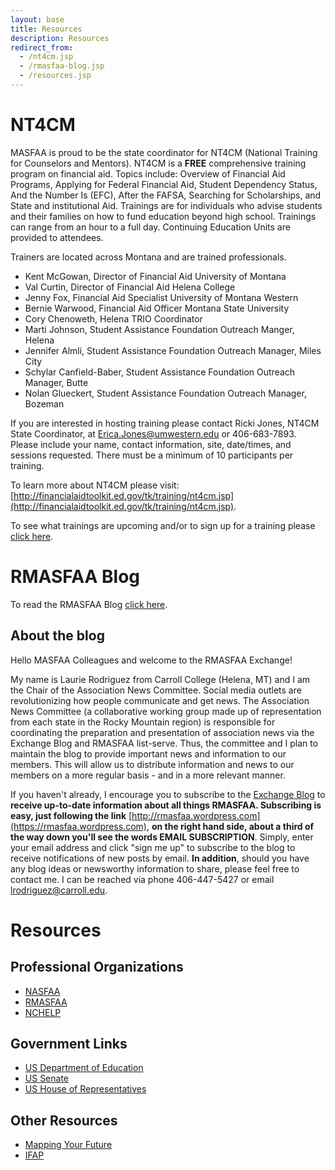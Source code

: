 ```yaml
---
layout: base
title: Resources
description: Resources
redirect_from:
  - /nt4cm.jsp
  - /rmasfaa-blog.jsp
  - /resources.jsp
---
```


# NT4CM

MASFAA is proud to be the state coordinator for NT4CM (National Training for Counselors and Mentors). NT4CM is a **FREE** comprehensive training program on financial aid. Topics include: Overview of Financial Aid Programs, Applying for Federal Financial Aid, Student Dependency Status, And the Number Is (EFC), After the FAFSA, Searching for Scholarships, and State and institutional Aid. Trainings are for individuals who advise students and their families on how to fund education beyond high school. Trainings can range from an hour to a full day. Continuing Education Units are provided to attendees.

Trainers are located across Montana and are trained professionals.

* Kent McGowan, Director of Financial Aid University of Montana
* Val Curtin, Director of Financial Aid Helena College
* Jenny Fox, Financial Aid Specialist University of Montana Western
* Bernie Warwood, Financial Aid Officer Montana State University
* Cory Chenoweth, Helena TRIO Coordinator
* Marti Johnson, Student Assistance Foundation Outreach Manger, Helena
* Jennifer Almli, Student Assistance Foundation Outreach Manager, Miles City
* Schylar Canfield-Baber, Student Assistance Foundation Outreach Manager, Butte
* Nolan Glueckert, Student Assistance Foundation Outreach Manager, Bozeman

If you are interested in hosting training please contact Ricki Jones, NT4CM State Coordinator, at [Erica.Jones@umwestern.edu](mailto:Erica.Jones@umwestern.edu) or 406-683-7893\. Please include your name, contact information, site, date/times, and sessions requested. There must be a minimum of 10 participants per training.

To learn more about NT4CM please visit: [http://financialaidtoolkit.ed.gov/tk/training/nt4cm.jsp](http://financialaidtoolkit.ed.gov/tk/training/nt4cm.jsp).

To see what trainings are upcoming and/or to sign up for a training please [click here](http://www.cvent.com/events/2014-national-training-for-counselors-and-mentors-nt4cm-/archived-3d983593a5b148b4b30a9e9475fdb851.aspx).

# RMASFAA Blog

To read the RMASFAA Blog [click here](https://rmasfaa.wordpress.com).

## About the blog

Hello MASFAA Colleagues and welcome to the RMASFAA Exchange!

My name is Laurie Rodriguez from Carroll College (Helena, MT) and I am the Chair of the Association News Committee. Social media outlets are revolutionizing how people communicate and get news. The Association News Committee (a collaborative working group made up of representation from each state in the Rocky Mountain region) is responsible for coordinating the preparation and presentation of association news via the Exchange Blog and RMASFAA list-serve. Thus, the committee and I plan to maintain the blog to provide important news and information to our members. This will allow us to distribute information and news to our members on a more regular basis - and in a more relevant manner.

If you haven't already, I encourage you to subscribe to the [Exchange Blog](https://rmasfaa.wordpress.com) to **receive up-to-date information about all things RMASFAA. Subscribing is easy, just following the link** [http://rmasfaa.wordpress.com](https://rmasfaa.wordpress.com), **on the right hand side, about a third of the way down you'll see the words EMAIL SUBSCRIPTION**. Simply, enter your email address and click "sign me up" to subscribe to the blog to receive notifications of new posts by email. **In addition**, should you have any blog ideas or newsworthy information to share, please feel free to contact me. I can be reached via phone 406-447-5427 or email [lrodriguez@carroll.edu](mailto:lrodriguez@carroll.edu).

# Resources

## Professional Organizations

* [NASFAA](http://www.nasfaa.org/)
* [RMASFAA](http://www.rmasfaa.org/)
* [NCHELP](http://www.ncher.us/)

## Government Links

* [US Department of Education](http://www.ed.gov/)
* [US Senate](http://www.senate.gov/general/contact_information/senators_cfm.cfm)
* [US House of Representatives](http://www.house.gov/)

## Other Resources

* [Mapping Your Future](https://www.mappingyourfuture.org/)
* [IFAP](http://www.ifap.ed.gov/ifap/index.jsp)
